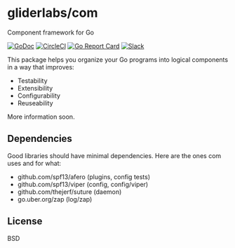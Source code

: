 # gliderlabs/com

Component framework for Go

[![GoDoc](https://godoc.org/github.com/gliderlabs/com?status.svg)](https://godoc.org/github.com/gliderlabs/com)
[![CircleCI](https://img.shields.io/circleci/project/github/gliderlabs/com.svg)](https://circleci.com/gh/gliderlabs/com)
[![Go Report Card](https://goreportcard.com/badge/github.com/gliderlabs/com)](https://goreportcard.com/report/github.com/gliderlabs/com)
[![Slack](http://slack.gliderlabs.com/badge.svg)](http://slack.gliderlabs.com)

This package helps you organize your Go programs into logical components in a way
that improves:

 * Testability
 * Extensibility
 * Configurability
 * Reuseability

More information soon.


## Dependencies

Good libraries should have minimal dependencies. Here are the ones com uses and
for what:

 * github.com/spf13/afero (plugins, config tests)
 * github.com/spf13/viper (config, config/viper)
 * github.com/thejerf/suture (daemon)
 * go.uber.org/zap (log/zap)

## License

BSD
